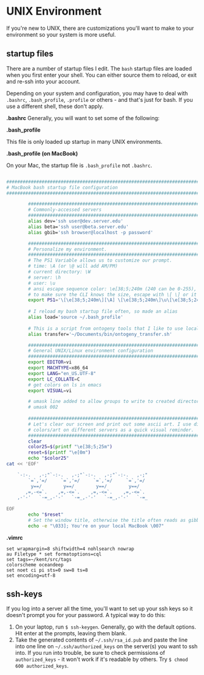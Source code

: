 # UNIX Environment

If you're new to UNIX, there are customizations you'll want to make to your environment so your system is more useful.

## startup files

There are a number of startup files I edit. The `bash` startup files are loaded when you first enter your shell. You can either source them to reload, or exit and re-ssh into your account.

Depending on your system and configuration, you may have to deal with `.bashrc`, `.bash_profile`, `.profile` or others - and that's just for bash. If you use a different shell, these don't apply.

**.bashrc**
Generally, you will want to set some of the following:


**.bash_profile**

This file is only loaded up startup in many UNIX environments. 

**.bash_profile (on MacBook)**

On your Mac, the startup file is `.bash_profile` not `.bashrc`.

```bash

################################################################################# 
# MacBook bash startup file configuration                                       #
################################################################################# 

        ######################################################################### 
        # Commonly-accessed servers                                             #
        ######################################################################### 
        alias dev='ssh user@dev.server.edu'
        alias beta='ssh user@beta.server.edu'
        alias gbib='ssh browser@localhost -p password'

        ######################################################################### 
        # Personalize my environment.                                           #
        #########################################################################
        # The PS1 Variable allows us to customize our prompt.
        # time: \A (or \@ will add AM/PM)
        # current directory: \W
        # server: \h
        # user: \u
        # ansi escape sequence color: \e[38;5;240m (240 can be 0-255), to reset use \e[0m 
        # to make sure the CLI knows the size, escape with \[ \] or it will be wonky and broken 
        export PS1='\[\e[38;5;240m\][\A] \[\e[38;5;240m\]\u\[\e[38;5;240m\]@\[\e[38;5;240m\]MacBook \[\e[m\]\[\e[38;5;240m\]\W/\[\e[0m\]\[\e[m\] \[\e[m\]\[\e[38;5;25m\]🍏 \[\e[0m\] '
        
        # I reload my bash startup file often, so made an alias
        alias load='source ~/.bash_profile'
        
        # This is a script from ontogeny tools that I like to use locally.
        alias transfer='~/Documents/bin/ontogeny_transfer.sh'

        ######################################################################### 
        # General UNIX/Linux environment configuration                          #
        ######################################################################### 
        export EDITOR=vi
        export MACHTYPE=x86_64
        export LANG="en_US.UTF-8"
        export LC_COLLATE=C
        # get colors on ls in emacs
        export VISUAL=vi

        # umask line added to allow groups to write to created directories
        # umask 002
        
        ######################################################################### 
        # Let's clear our screen and print out some ascii art. I use different  #
        # colors/art on different servers as a quick visual reminder.           #
        ######################################################################### 
        clear
        color25=$(printf "\e[38;5;25m")
        reset=$(printf "\e[0m")
        echo "$color25"
cat << 'EOF'

    `-:-.   ,-;"`-:-.   ,-;"`-:-.   ,-;"`-:-.   ,-;"
        `=`,'=/     `=`,'=/     `=`,'=/     `=`,'=/
         y==/        y==/        y==/        y==/
       ,=,-<=`.    ,=,-<=`.    ,=,-<=`.    ,=,-<=`.
    ,-'-'   `-=_,-'-'   `-=_,-'-'   `-=_,-'-'   `-=_
    
EOF
        echo "$reset"
        # Set the window title, otherwise the title often reads as gibberish.
        echo -e "\033]; You're on your local MacBook \007"

```


**.vimrc**

```vim
set wrapmargin=8 shiftwidth=4 nohlsearch nowrap
au Filetype * set formatoptions=cql
set tags=~/kent/src/tags
colorscheme oceandeep
set noet ci pi sts=0 sw=8 ts=8
set encoding=utf-8
```

## ssh-keys

If you log into a server all the time, you'll want to set up your ssh keys so it doesn't prompt you for your password. A typical way to do this:

1. On your laptop, run `$ ssh-keygen`. Generally, go with the default options. Hit enter at the prompts, leaving them blank. 
2. Take the generated contents of `~/.ssh/rsa_id.pub` and paste the line into one line on `~/.ssh/authorized_keys` on the server(s) you want to ssh into. If you run into trouble, be sure to check permissions of `authorized_keys` - it won't work if it's readable by others. Try `$ chmod 600 authorized_keys`.

